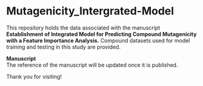 # Mutagenicity_Intergrated-Model
This repository holds the data associated with the manuscript <b> Establishment of Integrated Model for Predicting Compound Mutagenicity with a Feature Importance Analysis.</b> Compound datasets used for model training and testing in this study are provided.

<b> Manuscript </b><br/>
The reference of the manuscript will be updated once it is published.

Thank you for visiting!
